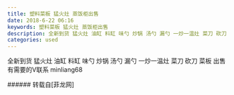 ```yaml
---
title: 塑料菜板 猛火灶 蒸饭柜出售
date: 2018-6-22 06:16
keywords: 塑料菜板 猛火灶 蒸饭柜出售
description: 全新到货 猛火灶 油缸 料缸 味勺 炒锅 汤勺 漏勺 一炒一温灶 菜刀 砍刀 菜板 出售 有需要的V联系 minliang68 
categories: used
---
```

<td class="t_f" id="postmessage_1440342">

全新到货 猛火灶 油缸 料缸 味勺 炒锅 汤勺 漏勺 一炒一温灶 菜刀 砍刀 菜板 出售 有需要的V联系 minliang68 <br/>
<img alt="" border="0" class="zoom" data-cf-modified-3a51bc242108c7f19207c341-="" file="http://www.flw.ph/data/appbyme/upload/image/201806/22/WT5wjwUB3yy8.jpg" id="aimg_TKozP" lazyloadthumb="1" onclick="" onmouseover="" src="http://www.flw.ph/data/appbyme/upload/image/201806/22/WT5wjwUB3yy8.jpg"/><br/>
<img alt="" border="0" class="zoom" data-cf-modified-3a51bc242108c7f19207c341-="" file="http://www.flw.ph/data/appbyme/upload/image/201806/22/P5jDGlNVGJfJ.jpg" id="aimg_X3aNG" lazyloadthumb="1" onclick="" onmouseover="" src="http://www.flw.ph/data/appbyme/upload/image/201806/22/P5jDGlNVGJfJ.jpg"/><br/>
<img alt="" border="0" class="zoom" data-cf-modified-3a51bc242108c7f19207c341-="" file="http://www.flw.ph/data/appbyme/upload/image/201806/22/6kOUAj1JhkMf.jpg" id="aimg_Ir2oo" lazyloadthumb="1" onclick="" onmouseover="" src="http://www.flw.ph/data/appbyme/upload/image/201806/22/6kOUAj1JhkMf.jpg"/><br/>
<img alt="" border="0" class="zoom" data-cf-modified-3a51bc242108c7f19207c341-="" file="http://www.flw.ph/data/appbyme/upload/image/201806/22/fszExrlYjyDv.jpg" id="aimg_JPIIr" lazyloadthumb="1" onclick="" onmouseover="" src="http://www.flw.ph/data/appbyme/upload/image/201806/22/fszExrlYjyDv.jpg"/><br/>
<img alt="" border="0" class="zoom" data-cf-modified-3a51bc242108c7f19207c341-="" file="http://www.flw.ph/data/appbyme/upload/image/201806/22/AdeyhxwE07rU.jpg" id="aimg_dz0U9" lazyloadthumb="1" onclick="" onmouseover="" src="http://www.flw.ph/data/appbyme/upload/image/201806/22/AdeyhxwE07rU.jpg"/><br/>
<img alt="" border="0" class="zoom" data-cf-modified-3a51bc242108c7f19207c341-="" file="http://www.flw.ph/data/appbyme/upload/image/201806/22/IDZBAHtAJtOe.jpg" id="aimg_jnmKK" lazyloadthumb="1" onclick="" onmouseover="" src="http://www.flw.ph/data/appbyme/upload/image/201806/22/IDZBAHtAJtOe.jpg"/><br/>
<img alt="" border="0" class="zoom" data-cf-modified-3a51bc242108c7f19207c341-="" file="http://www.flw.ph/data/appbyme/upload/image/201806/22/jprH8xQBApZF.jpg" id="aimg_T65qm" lazyloadthumb="1" onclick="" onmouseover="" src="http://www.flw.ph/data/appbyme/upload/image/201806/22/jprH8xQBApZF.jpg"/><br/>
<img alt="" border="0" class="zoom" data-cf-modified-3a51bc242108c7f19207c341-="" file="http://www.flw.ph/data/appbyme/upload/image/201806/22/EroIZvoPqwXV.jpg" id="aimg_DC2Dd" lazyloadthumb="1" onclick="" onmouseover="" src="http://www.flw.ph/data/appbyme/upload/image/201806/22/EroIZvoPqwXV.jpg"/><br/>
<img alt="" border="0" class="zoom" data-cf-modified-3a51bc242108c7f19207c341-="" file="http://www.flw.ph/data/appbyme/upload/image/201806/22/kroBl5IlnyAJ.jpg" id="aimg_a8t3P" lazyloadthumb="1" onclick="" onmouseover="" src="http://www.flw.ph/data/appbyme/upload/image/201806/22/kroBl5IlnyAJ.jpg"/><br/>
</td>
###### 转载自[菲龙网]
